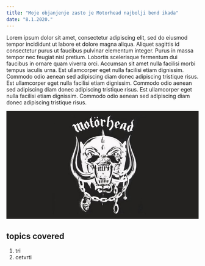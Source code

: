 ```yaml
---
title: "Moje objanjenje zasto je Motorhead najbolji bend ikada"
date: "8.1.2020."
--- 
```


Lorem ipsum dolor sit amet, consectetur adipiscing elit, sed do eiusmod tempor incididunt ut labore et dolore magna aliqua. Aliquet sagittis id consectetur purus ut faucibus pulvinar elementum integer. Purus in massa tempor nec feugiat nisl pretium. Lobortis scelerisque fermentum dui faucibus in ornare quam viverra orci. Accumsan sit amet nulla facilisi morbi tempus iaculis urna. Est ullamcorper eget nulla facilisi etiam dignissim. Commodo odio aenean sed adipiscing diam donec adipiscing tristique risus. Est ullamcorper eget nulla facilisi etiam dignissim. Commodo odio aenean sed adipiscing diam donec adipiscing tristique risus. Est ullamcorper eget nulla facilisi etiam dignissim. Commodo odio aenean sed adipiscing diam donec adipiscing tristique risus. 

![Motorhead](./motorhead.jpg)

## topics covered

1. tri
2. cetvrti
